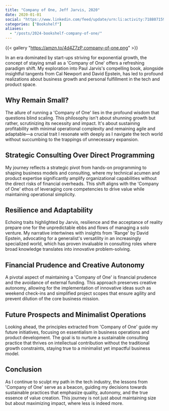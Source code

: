 ```yaml
---
title: "Company of One, Jeff Jarvis, 2020"
date: 2020-01-01
social: "https://www.linkedin.com/feed/update/urn:li:activity:7188071594987073536/"
categories: ["Bookshelf"]
aliases:
  - "/posts/2024-bookshelf-company-of-one/"
---
```


{{< gallery "https://amzn.to/4d4Z7zP,company-of-one.png" >}}

In an era dominated by start-ups striving for exponential growth, the concept of staying small as a 'Company of One' offers a refreshing paradigm shift. My exploration into Paul Jarvis's compelling book, alongside insightful tangents from Cal Newport and David Epstein, has led to profound realizations about business growth and personal fulfillment in the tech and product space.

## Why Remain Small?

The allure of running a 'Company of One' lies in the profound wisdom that questions blind scaling. This philosophy isn't about shunning growth but rather, scrutinizing its necessity and impact. It's about sustaining profitability with minimal operational complexity and remaining agile and adaptable—a crucial trait I resonate with deeply as I navigate the tech world without succumbing to the trappings of unnecessary expansion.

## Strategic Consulting Over Direct Programming

My journey reflects a strategic pivot from hands-on programming to shaping business models and consulting, where my technical acumen and product expertise significantly amplify organizational capabilities without the direct risks of financial overheads. This shift aligns with the 'Company of One' ethos of leveraging core competencies to drive value while maintaining operational simplicity.

## Resilience and Adaptability

Echoing traits highlighted by Jarvis, resilience and the acceptance of reality prepare one for the unpredictable ebbs and flows of managing a solo venture. My narrative intertwines with insights from 'Range' by David Epstein, advocating for a generalist's versatility in an increasingly specialized world, which has proven invaluable in consulting roles where broad knowledge translates into innovative problem-solving.

## Financial Prudence and Creative Autonomy

A pivotal aspect of maintaining a 'Company of One' is financial prudence and the avoidance of external funding. This approach preserves creative autonomy, allowing for the implementation of innovative ideas such as weekend check-ins and simplified project scopes that ensure agility and prevent dilution of the core business mission.

## Future Prospects and Minimalist Operations

Looking ahead, the principles extracted from 'Company of One' guide my future initiatives, focusing on essentialism in business operations and product development. The goal is to nurture a sustainable consulting practice that thrives on intellectual contribution without the traditional growth constraints, staying true to a minimalist yet impactful business model.

## Conclusion

As I continue to sculpt my path in the tech industry, the lessons from 'Company of One' serve as a beacon, guiding my decisions towards sustainable practices that emphasize quality, autonomy, and the true essence of value creation. This journey is not just about maintaining size but about maximizing impact, where less is indeed more.
